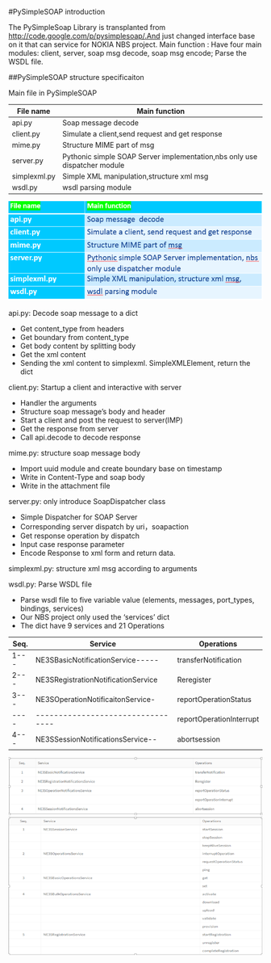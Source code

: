 #PySimpleSOAP introduction

The PySimpleSoap Library is transplanted from http://code.google.com/p/pysimplesoap/.And just changed interface base on it that can service for NOKIA NBS project.
Main function : Have four main modules: client, server, soap msg decode, soap msg encode; Parse the WSDL file.

##PySimpleSOAP structure specificaiton

Main file in PySimpleSOAP

|File name|Main function
----------|--------------------
api.py    |Soap message decode
client.py |Simulate a client,send request and get response
mime.py   |Structure MIME part of msg
server.py |Pythonic simple SOAP Server implementation,nbs only use dispatcher module
simplexml.py|Simple XML manipulation,structure xml msg
wsdl.py   |wsdl parsing module

![Main file in PySimpleSOAP](imgs/Mainfilename.png)

api.py: Decode soap message to a dict
* Get content_type from headers
* Get boundary from content_type
* Get body content by splitting body
* Get the xml content
* Sending the xml content to simplexml. SimpleXMLElement, return the dict

client.py: Startup a client and interactive with server
* Handler the arguments
* Structure soap message’s body and header
* Start a client and post the request to server(IMP)
* Get the response from server
* Call api.decode to decode response

mime.py: structure soap message body
* Import uuid module and create boundary base on timestamp
* Write in Content-Type and soap body
* Write in the attachment file

server.py: only introduce SoapDispatcher class
* Simple Dispatcher for SOAP Server
* Corresponding server dispatch by uri，soapaction
* Get response operation by dispatch
* Input case response parameter
* Encode Response to xml form and return data.

simplexml.py: structure xml msg according to arguments

wsdl.py: Parse WSDL file
* Parse wsdl file to five variable value (elements, messages, port_types, bindings, services)
* Our NBS project only used the ‘services’ dict
* The dict have 9 services and 21 Operations

Seq.|Service                          |Operations
----|---------------------------------|--------------
1---|NE3SBasicNotificationService-----|transferNotification
2---|NE3SRegistrationNotificationService|Reregister
3---|NE3SOperationNotificaitonService-|reportOperationStatus
----|---------------------------------|reportOperationInterrupt
4---|NE3SSessionNotificationsService--|abortsession



![wsdl.py:Parse WSDL file](imgs/parsewsdl.png)
![wsdl.py:Parse WSDL file](imgs/parsewsdl1.png)
